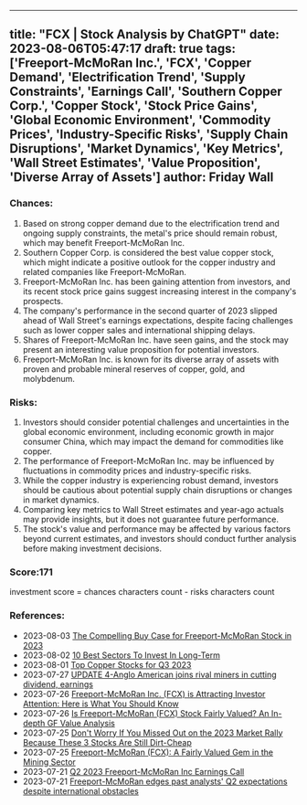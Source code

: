 
---
title: "FCX | Stock Analysis by ChatGPT"
date: 2023-08-06T05:47:17
draft: true
tags: ['Freeport-McMoRan Inc.', 'FCX', 'Copper Demand', 'Electrification Trend', 'Supply Constraints', 'Earnings Call', 'Southern Copper Corp.', 'Copper Stock', 'Stock Price Gains', 'Global Economic Environment', 'Commodity Prices', 'Industry-Specific Risks', 'Supply Chain Disruptions', 'Market Dynamics', 'Key Metrics', 'Wall Street Estimates', 'Value Proposition', 'Diverse Array of Assets']
author: Friday Wall
---

### Chances:
1. Based on strong copper demand due to the electrification trend and ongoing supply constraints, the metal's price should remain robust, which may benefit Freeport-McMoRan Inc.
2. Southern Copper Corp. is considered the best value copper stock, which might indicate a positive outlook for the copper industry and related companies like Freeport-McMoRan.
3. Freeport-McMoRan Inc. has been gaining attention from investors, and its recent stock price gains suggest increasing interest in the company's prospects.
4. The company's performance in the second quarter of 2023 slipped ahead of Wall Street's earnings expectations, despite facing challenges such as lower copper sales and international shipping delays.
5. Shares of Freeport-McMoRan Inc. have seen gains, and the stock may present an interesting value proposition for potential investors.
6. Freeport-McMoRan Inc. is known for its diverse array of assets with proven and probable mineral reserves of copper, gold, and molybdenum.
### Risks:
1. Investors should consider potential challenges and uncertainties in the global economic environment, including economic growth in major consumer China, which may impact the demand for commodities like copper.
2. The performance of Freeport-McMoRan Inc. may be influenced by fluctuations in commodity prices and industry-specific risks.
3. While the copper industry is experiencing robust demand, investors should be cautious about potential supply chain disruptions or changes in market dynamics.
4. Comparing key metrics to Wall Street estimates and year-ago actuals may provide insights, but it does not guarantee future performance.
5. The stock's value and performance may be affected by various factors beyond current estimates, and investors should conduct further analysis before making investment decisions.
### Score:171
investment score = chances characters count - risks characters count
### References:
- 2023-08-03 [The Compelling Buy Case for Freeport-McMoRan Stock in 2023](https://finance.yahoo.com/m/be9a6f6a-a9dd-3d1b-898b-775a91de1ab8/the-compelling-buy-case-for.html?.tsrc=rss)
- 2023-08-02 [10 Best Sectors To Invest In Long-Term](https://finance.yahoo.com/news/10-best-sectors-invest-long-195802290.html?.tsrc=rss)
- 2023-08-01 [Top Copper Stocks for Q3 2023](https://finance.yahoo.com/m/71eaf887-daf9-3d08-b110-4cea3612c9d5/top-copper-stocks-for-q3-2023.html?.tsrc=rss)
- 2023-07-27 [UPDATE 4-Anglo American joins rival miners in cutting dividend, earnings](https://finance.yahoo.com/news/1-anglo-american-misses-h1-065358196.html?.tsrc=rss)
- 2023-07-26 [Freeport-McMoRan Inc. (FCX) is Attracting Investor Attention: Here is What You Should Know](https://finance.yahoo.com/news/freeport-mcmoran-inc-fcx-attracting-130006364.html?.tsrc=rss)
- 2023-07-26 [Is Freeport-McMoRan (FCX) Stock Fairly Valued? An In-depth GF Value Analysis](https://finance.yahoo.com/news/freeport-mcmoran-fcx-stock-fairly-163331281.html?.tsrc=rss)
- 2023-07-25 [Don't Worry If You Missed Out on the 2023 Market Rally Because These 3 Stocks Are Still Dirt-Cheap](https://finance.yahoo.com/m/f970526a-84eb-3e2d-93ca-ae6028c50ba5/don%27t-worry-if-you-missed-out.html?.tsrc=rss)
- 2023-07-25 [Freeport-McMoRan (FCX): A Fairly Valued Gem in the Mining Sector](https://finance.yahoo.com/news/freeport-mcmoran-fcx-fairly-valued-203313578.html?.tsrc=rss)
- 2023-07-21 [Q2 2023 Freeport-McMoRan Inc Earnings Call](https://finance.yahoo.com/news/q2-2023-freeport-mcmoran-inc-050326453.html?.tsrc=rss)
- 2023-07-21 [Freeport-McMoRan edges past analysts' Q2 expectations despite international obstacles](https://finance.yahoo.com/m/af1b3737-5013-36ea-8cdb-64a9f5f985f5/freeport-mcmoran-edges-past.html?.tsrc=rss)


                